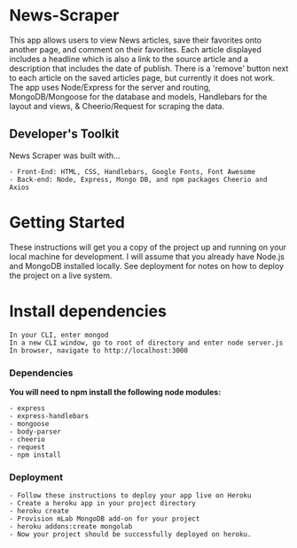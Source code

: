 # News-Scraper

This app allows users to view News articles, save their favorites onto another page, and comment on their favorites. Each article displayed includes a headline which is also a link to the source article and a description that includes the date of publish. There is a 'remove' button next to each article on the saved articles page, but currently it does not work. The app uses Node/Express for the server and routing, MongoDB/Mongoose for the database and models, Handlebars for the layout and views, & Cheerio/Request for scraping the data.

## Developer's Toolkit

News Scraper was built with...

```
- Front-End: HTML, CSS, Handlebars, Google Fonts, Font Awesome
- Back-end: Node, Express, Mongo DB, and npm packages Cheerio and Axios
```

# Getting Started

These instructions will get you a copy of the project up and running on your local machine for development. I will assume that you already have Node.js and MongoDB installed locally. See deployment for notes on how to deploy the project on a live system.

# Install dependencies

```
In your CLI, enter mongod
In a new CLI window, go to root of directory and enter node server.js
In browser, navigate to http://localhost:3000
```

### Dependencies

**You will need to npm install the following node modules:**

```
- express
- express-handlebars
- mongoose
- body-parser
- cheerio
- request
- npm install
```

### Deployment

```
- Follow these instructions to deploy your app live on Heroku
- Create a heroku app in your project directory
- heroku create
- Provision mLab MongoDB add-on for your project
- heroku addons:create mongolab
- Now your project should be successfully deployed on heroku.
```
